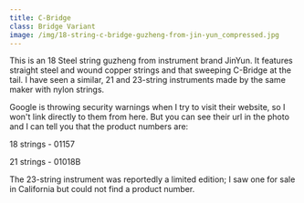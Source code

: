 ```yaml
---
title: C-Bridge
class: Bridge Variant
image: /img/18-string-c-bridge-guzheng-from-jin-yun_compressed.jpg
---
```

This is an 18 Steel string guzheng from instrument brand JinYun. It features straight steel and wound copper strings and that sweeping C-Bridge at the tail. I have seen a similar, 21 and 23-string instruments made by the same maker with nylon strings.

Google is throwing security warnings when I try to visit their website, so I won't link directly to them from here. But you can see their url in the photo and I can tell you that the product numbers are:

18 strings - 01157

21 strings - 01018B

The 23-string instrument was reportedly a limited edition; I saw one for sale in California but could not find a product number.
